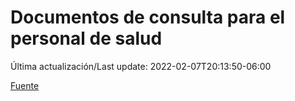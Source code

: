 # Documentos de consulta para el personal de salud

Última actualización/Last update: 2022-02-07T20:13:50-06:00

 [Fuente](https://coronavirus.gob.mx/personal-de-salud/documentos-de-consulta/)

